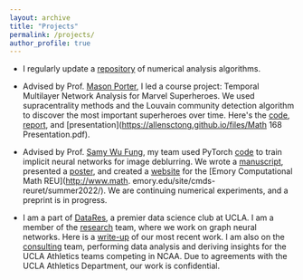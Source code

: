 ```yaml
---
layout: archive
title: "Projects"
permalink: /projects/
author_profile: true
---
```


<!-- {% if site.talkmap_link == true %}

<p style="text-decoration:underline;"><a href="/talkmap.html">See a map of all the places I've given a talk!</a></p>

{% endif %}

{% for post in site.talks reversed %}
  {% include archive-single-talk.html %}
{% endfor %}
 -->

 <!-- Projects
 ====== -->
 * I regularly update a [repository](https://github.com/allensctong/Numerical-Methods) of numerical analysis algorithms.  

 * Advised by Prof. [Mason Porter](https://www.math.ucla.edu/~mason/), I led a course project: Temporal Multilayer Network Analysis for Marvel 
 Superheroes. We used supracentrality methods and the Louvain community detection algorithm to discover the most important superheroes over time. 
 Here's the [code](https://github.com/allensctong/Math168_Project), [report](https://allensctong.github.io/files/Math_168_Final_Report.pdf), and 
 [presentation](https://allensctong.github.io/files/Math 168 Presentation.pdf).

 * Advised by Prof. [Samy Wu Fung](https://swufung.github.io/), my team used PyTorch
 [code](https://github.com/lliu58b/Jacobian-free-Backprop-Implicit-Networks) to train implicit neural networks for image deblurring.
 We wrote a [manuscript](https://allensctong.github.io/files/Manuscript_JFB.pdf), 
 presented a [poster](https://allensctong.github.io/files/REURET_Poster_Team_JFB.pdf), and created
 a [website](https://www.math.emory.edu/site/links/cmds-reuret/projects/2022-implicit/?syt=Ptcg) for the [Emory Computational Math REU](http://www.math.
 emory.edu/site/cmds-reuret/summer2022/). We are continuing numerical
 experiments, and a preprint is in progress.

 * I am a part of [DataRes](https://ucladatares.com/), a premier data science club at UCLA. 
 I am a member of the [research](https://ucladatares.com/research) team, where we work on graph neural networks. 
 Here is a [write-up](https://ucladatares.medium.com/deep-learning-on-graphs-integration-of-dgl-and-neo4j-dbms-for-social-analysis-321563eb900f)
 of our most recent work. I am also on the [consulting](https://ucladatares.com/consulting) team, 
 performing data analysis and deriving insights for the UCLA Athletics teams competing in NCAA. Due to agreements with the
 UCLA Athletics Department, our work is confidential.
 